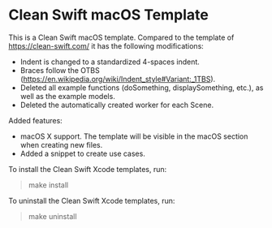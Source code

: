 # Clean Swift macOS Template

This is a Clean Swift macOS template. Compared to the template of https://clean-swift.com/ it has the following modifications:

* Indent is changed to a standardized 4-spaces indent.
* Braces follow the OTBS (https://en.wikipedia.org/wiki/Indent_style#Variant:_1TBS).
* Deleted all example functions (doSomething, displaySomething, etc.), as well as the example models.
* Deleted the automatically created worker for each Scene.

Added features:
* macOS X support. The template will be visible in the macOS section when creating new files.
* Added a snippet to create use cases.

To install the Clean Swift Xcode templates, run:

> make install

To uninstall the Clean Swift Xcode templates, run:

> make uninstall

